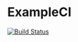 # ExampleCI
[![Build Status](https://travis-ci.org/PeeraJ/ExampleCI.svg)](https://travis-ci.org/PeeraJ/ExampleCI)
